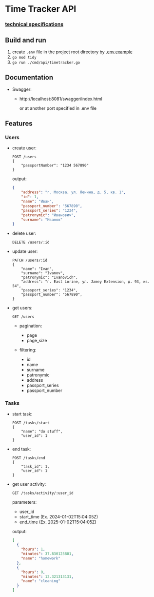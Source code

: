 # Time Tracker API

### [technical specifications](technical_specifications.pdf)

## Build and run
1. create `.env` file in the project root directory by [.env.example](.env.example)
2. `go mod tidy`
3. `go run ./cmd/api/timetracker.go`

## Documentation
- Swagger:
    - http://localhost:8081/swagger/index.html

        or at another port specified in .env file

## Features
### Users
- create user:
    ```http
    POST /users
    {
        "passportNumber": "1234 567890"
    }
    ```
    output:
    ```json
    {
        "address": "г. Москва, ул. Ленина, д. 5, кв. 1",
        "id": 1,
        "name": "Иван",
        "passport_number": "567890",
        "passport_series": "1234",
        "patronymic": "Иванович",
        "surname": "Иванов"
    }
    ```
- delete user:
    ```http
    DELETE /users/:id
    ```
- update user:
    ```http
    PATCH /users/:id
    {
        "name": "Ivan",
        "surname": "Ivanov",
        "patronymic": "Ivanovich",
        "address": "г. East Lorine, ул. Jamey Extension, д. 93, кв. 54",
        "passport_series": "1234",
        "passport_number": "567890",
    }
    ```
- get users:
    ```http
    GET /users
    ```
    - pagination:
        - page
        - page_size

    - filtering:
        - id
        - name
        - surname
        - patronymic
        - address
        - passport_series
        - passport_number
### Tasks
- start task:
    ```http
    POST /tasks/start
    {
        "name": "do stuff",
        "user_id": 1
    }
    ```
- end task:
    ```http
    POST /tasks/end
    {
        "task_id": 1,
        "user_id": 1
    }
    ```
- get user activity:
    ```http
    GET /tasks/activity/:user_id
    ```
    parameters:
    - user_id
    - start_time (Ex. 2024-01-02T15:04:05Z)
    - end_time (Ex. 2025-01-02T15:04:05Z)

    output:
    ```json
    [
      {
        "hours": 1,
        "minutes": 37.830123801,
        "name": "homework"
      },
      {
        "hours": 0,
        "minutes": 12.321313131,
        "name": "cleaning"
      }
    ]
    ```